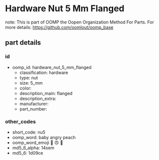 # Hardware Nut 5 Mm Flanged  

note: This is part of OOMP the Oopen Organization Method For Parts. For more details: https://github.com/oomlout/oomp_base

##  part details





### id
* oomp_id: hardware_nut_5_mm_flanged
  * classification: hardware
  * type: nut
  * size: 5_mm
  * color: 
  * description_main: flanged
  * description_extra: 
  * manufacturer: 
  * part_number: 

### other_codes
* short_code: nu5
* oomp_word: baby angry peach
* oomp_word_emoji :baby: :angry: :peach:
* md5_6_alpha: 14sem
* md5_6: 1d09ce